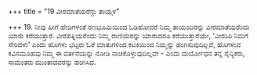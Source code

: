 +++
title = "19 ವೀರಮಾತೆಯರೆನ್ದು ತಾಯ್ಗಳ"

+++
19. ನೀವು ಹೀಗೆ ಹೇಡಿಗಳಂತೆ ರಣಭೂಮಿಯಿಂದ ಓಡಿಹೋದರೆ ನಿಮ್ಮ ತಾಯಂದಿರನ್ನು ವೀರಮಾತೆಯರೆಂದು ಯಾರು ಕರೆಯುತ್ತಾರೆ. ವೀರಪತ್ನಿಯರೆಂದು ನಿಮ್ಮ ರಾಣಿಯರನ್ನು ಯಾರಾದರೂ ಕರೆಯುತ್ತಾರೆಯೇ, 'ವೀರಸಿರಿ ನಿಮಗೆ ಸೇರಿದಳು' ಎಂದು ಹೊಗಳು ಭಟ್ಟರು ಓರೆ ಮಾತುಗಳಿಂದ ಕಟಕಿಯಿಂದ ನಿಮ್ಮನ್ನು ಹಂಗಿಸುವುದಿಲ್ಲವೆ, ಹೊಗಳುವ ಕವಿಸಮೂಹವು ನಿಮ್ಮ ಈ ವರ್ತನೆಯನ್ನು ನೋಡಿ ನಾಚಿಕೊಳ್ಳುವುದಿಲ್ಲವೇ - ಎಂದು ದುರ್ಯೋಧನ ತನ್ನ ಸೈನ್ಯಿಕರು, ಸಾಮಂತರು ಮುಂತಾದವರನ್ನು ಹಂಗಿಸಿದ.
